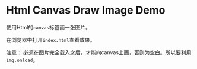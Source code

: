 Html Canvas Draw Image Demo
===========================

使用Html的`canvas`标签画一张图片。

在浏览器中打开`index.html`查看效果。

注意：
必须在图片完全载入之后，才能向canvas上画，否则为空白。所以要利用`img.onload`。